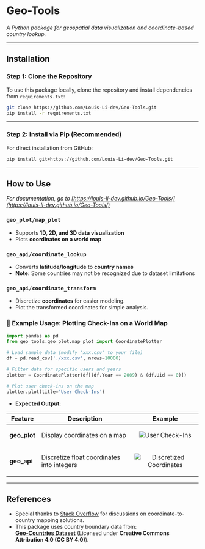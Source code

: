 

#  Geo-Tools  
*A Python package for geospatial data visualization and coordinate-based country lookup.*

---

## Installation  

### Step 1: Clone the Repository  
To use this package locally, clone the repository and install dependencies from `requirements.txt`:
```bash
git clone https://github.com/Louis-Li-dev/Geo-Tools.git
pip install -r requirements.txt
```
---

### Step 2: Install via Pip (Recommended)  
For direct installation from GitHub:
```bash
pip install git+https://github.com/Louis-Li-dev/Geo-Tools.git
```

---

##  How to Use  
*For documentation, go to [https://louis-li-dev.github.io/Geo-Tools/](https://louis-li-dev.github.io/Geo-Tools/)*
###  `geo_plot/map_plot`  
- Supports **1D, 2D, and 3D data visualization**  
- Plots **coordinates on a world map**  

### `geo_api/coordinate_lookup`  
- Converts **latitude/longitude** to **country names**  
- **Note:** Some countries may not be recognized due to dataset limitations  

### `geo_api/coordinate_transform`
- Discretize **coordinates** for easier modeling.
- Plot the transformed coordinates for simple analysis.

### 🔹 Example Usage: Plotting Check-Ins on a World Map  

```python
import pandas as pd
from geo_tools.geo_plot.map_plot import CoordinatePlotter

# Load sample data (modify 'xxx.csv' to your file)
df = pd.read_csv('./xxx.csv', nrows=10000)

# Filter data for specific users and years
plotter = CoordinatePlotter(df[(df.Year == 2009) & (df.Uid == 0)])

# Plot user check-ins on the map
plotter.plot(title='User Check-Ins')
```

- **Expected Output:**

| **Feature** | **Description**                                | **Example**                                                                                                                                         |
|-------------|------------------------------------------------|-----------------------------------------------------------------------------------------------------------------------------------------------------|
| **geo_plot** | Display coordinates on a map                  | <p align="center"><img src="https://github.com/user-attachments/assets/d6ff04eb-a2b1-4f12-add6-00986e303a47" alt="User Check-Ins"></p>          |
| **geo_api**  | Discretize float coordinates into integers      | <p align="center"><img src="https://github.com/user-attachments/assets/cf9373f7-8bf0-4353-b4aa-634ae7330ea0" alt="Discretized Coordinates"></p> |

---

##  References  

- Special thanks to [Stack Overflow](https://stackoverflow.com/questions/20169467/how-to-convert-from-longitude-and-latitude-to-country-or-city) for discussions on coordinate-to-country mapping solutions.  
- This package uses country boundary data from:  
  **[Geo-Countries Dataset](https://github.com/datasets/geo-countries)** (Licensed under **Creative Commons Attribution 4.0 (CC BY 4.0)**).  
